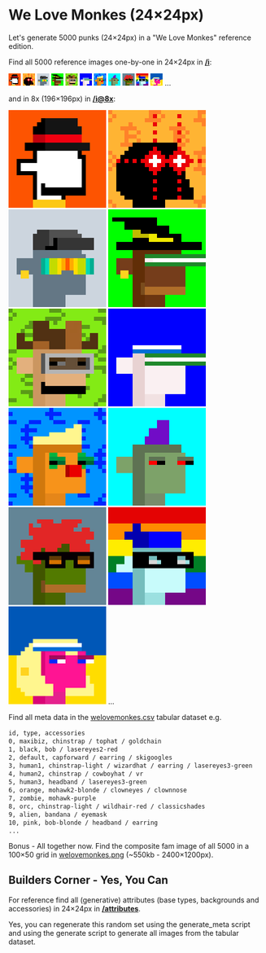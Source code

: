 #  We Love Monkes (24×24px)


Let's generate 5000 punks (24×24px) in a "We Love Monkes" reference edition.


Find all 5000 reference images one-by-one in 24×24px in [**/i**](i):

![](i/monke0000.png)
![](i/monke0001.png)
![](i/monke0002.png)
![](i/monke0003.png)
![](i/monke0004.png)
![](i/monke0005.png)
![](i/monke0006.png)
![](i/monke0007.png)
![](i/monke0008.png)
![](i/monke0009.png)
![](i/monke0010.png) ...

and in 8x (196×196px) in [**/i@8x**](i@8x):

![](i@8x/monke0000@8x.png)
![](i@8x/monke0001@8x.png)
![](i@8x/monke0002@8x.png)
![](i@8x/monke0003@8x.png)
![](i@8x/monke0004@8x.png)
![](i@8x/monke0005@8x.png)
![](i@8x/monke0006@8x.png)
![](i@8x/monke0007@8x.png)
![](i@8x/monke0008@8x.png)
![](i@8x/monke0009@8x.png)
![](i@8x/monke0010@8x.png) ...


Find all meta data in the [welovemonkes.csv](welovemonkes) tabular dataset e.g.

```
id, type, accessories
0, maxibiz, chinstrap / tophat / goldchain
1, black, bob / lasereyes2-red
2, default, capforward / earring / skigoogles
3, human1, chinstrap-light / wizardhat / earring / lasereyes3-green
4, human2, chinstrap / cowboyhat / vr
5, human3, headband / lasereyes3-green
6, orange, mohawk2-blonde / clowneyes / clownnose
7, zombie, mohawk-purple
8, orc, chinstrap-light / wildhair-red / classicshades
9, alien, bandana / eyemask
10, pink, bob-blonde / headband / earring
...
```



Bonus - All together now. Find the composite fam image of all 5000 in a 100×50 grid in [welovemonkes.png](welovemonkes.png) (~550kb - 2400×1200px).




## Builders Corner - Yes, You Can

For reference find all (generative) attributes (base types, backgrounds and accessories) in 24×24px in [**/attributes**](attributes).


Yes, you can regenerate this random set 
using the generate_meta script
and using the generate script to generate all images
from the tabular dataset.



